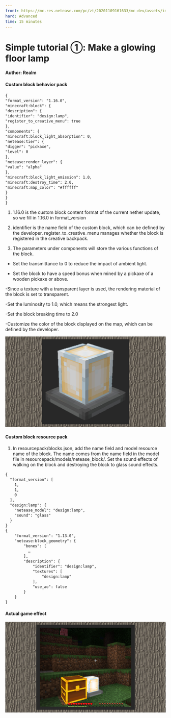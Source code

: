 ```yaml
--- 
front: https://mc.res.netease.com/pc/zt/20201109161633/mc-dev/assets/img/4_1.fd4b17c4.jpg 
hard: Advanced 
time: 15 minutes 
--- 
```


# Simple tutorial ①: Make a glowing floor lamp 

#### Author: Realm 

#### Custom block behavior pack 

``` 
{ 
"format_version": "1.16.0", 
"minecraft:block": { 
"description": { 
"identifier": "design:lamp", 
"register_to_creative_menu": true 
}, 
"components": { 
"minecraft:block_light_absorption": 0, 
"netease:tier": { 
"digger": "pickaxe", 
"level": 0 
}, 
"netease:render_layer": { 
"value": "alpha" 
}, 
"minecraft:block_light_emission": 1.0, 
"minecraft:destroy_time": 2.0, 
"minecraft:map_color": "#ffffff" 
} 
} 
} 
``` 

1) 1.16.0 is the custom block content format of the current nether update, so we fill in 1.16.0 in format_version 

2) identifier is the name field of the custom block, which can be defined by the developer. register_to_creative_menu manages whether the block is registered in the creative backpack. 

3) The parameters under components will store the various functions of the block. 

- Set the transmittance to 0 to reduce the impact of ambient light. 

- Set the block to have a speed bonus when mined by a pickaxe of a wooden pickaxe or above.


-Since a texture with a transparent layer is used, the rendering material of the block is set to transparent. 

-Set the luminosity to 1.0, which means the strongest light. 

-Set the block breaking time to 2.0 

-Customize the color of the block displayed on the map, which can be defined by the developer. 

![](./images/4_1.jpg) 

#### Custom block resource pack 

1) In resourcepack/blocks.json, add the name field and model resource name of the block. The name comes from the name field in the model file in resourcepack/models/netease_block/. Set the sound effects of walking on the block and destroying the block to glass sound effects. 

```
{
  "format_version": [
    1,
    1,
    0
  ],
  "design:lamp": {
    "netease_model": "design:lamp",
	"sound": "glass"
  }
}
{
    "format_version": "1.13.0",
    "netease:block_geometry": {
        "bones": [
          …
        ],
        "description": {
            "identifier": "design:lamp",
            "textures": [
                "design:lamp"
            ],
            "use_ao": false
        }
    }
}
```



#### Actual game effect

![](./images/4_2.jpg)